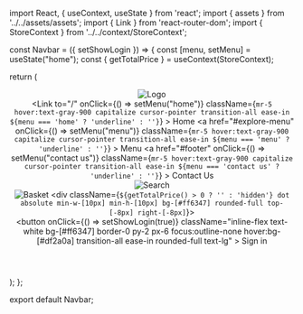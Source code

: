 import React, { useContext, useState } from 'react';
import { assets } from '../../assets/assets';
import { Link } from 'react-router-dom';
import { StoreContext } from '../../context/StoreContext';

const Navbar = ({ setShowLogin }) => {
  const [menu, setMenu] = useState("home");
  const { getTotalPrice } = useContext(StoreContext);

  return (
    <div className="w-full">
      <header className="text-gray-600 body-font sticky top-0 bg-white z-50 ">
        <div className="container mx-auto flex flex-wrap p-5 flex-col md:flex-row items-center">
          <a className="flex title-font font-medium items-center text-gray-900 mb-4 md:mb-0">
            <img src={assets.logo} alt="Logo" />
          </a>
          <nav className="md:ml-auto md:mr-auto flex flex-wrap items-center text-base justify-center">
            <Link
              to="/"
              onClick={() => setMenu("home")}
              className={`mr-5 hover:text-gray-900 capitalize cursor-pointer transition-all ease-in ${menu === 'home' ? 'underline' : ''}`}
            >
              Home
            </Link>
            <a
              href="#explore-menu"
              onClick={() => setMenu("menu")}
              className={`mr-5 hover:text-gray-900 capitalize cursor-pointer transition-all ease-in ${menu === 'menu' ? 'underline' : ''}`}
            >
              Menu
            </a>
            <a
              href="#footer"
              onClick={() => setMenu("contact us")}
              className={`mr-5 hover:text-gray-900 capitalize cursor-pointer transition-all ease-in ${menu === 'contact us' ? 'underline' : ''}`}
            >
              Contact Us
            </a>
          </nav>
          <div className="inline-flex items-center bg-gray-100 border-0 py-1 px-3 focus:outline-none rounded text-base mt-4 md:mt-0 gap-9">
            <img src={assets.search_icon} alt="Search" />
            <div className="relative">
              <Link to="/cart">
                <img src={assets.basket_icon} alt="Basket" />
              </Link>
              <div className={`${getTotalPrice() > 0 ? '' : 'hidden'} dot absolute min-w-[10px] min-h-[10px] bg-[#ff6347] rounded-full top-[-8px] right-[-8px]`}></div>
            </div>
            <button
              onClick={() => setShowLogin(true)}
              className="inline-flex text-white bg-[#ff6347] border-0 py-2 px-6 focus:outline-none hover:bg-[#df2a0a] transition-all ease-in rounded-full text-lg"
            >
              Sign in
            </button>
          </div>
        </div>
      </header>
    </div>
  );
};

export default Navbar;
